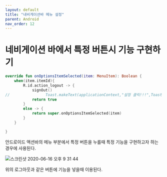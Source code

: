 ```yaml
---
layout: default
title: "내비게이션바 메뉴 설정"
parent: Android
nav_order: 12
---
```


# 네비게이션 바에서 특정 버튼시 기능 구현하기

```kotlin
override fun onOptionsItemSelected(item: MenuItem): Boolean {
    when(item.itemId){
        R.id.action_logout -> {
            signOut()
//                Toast.makeText(applicationContext,"설정 클릭!!!",Toast.LENGTH_LONG).show()
            return true
        }
        else -> {
            return super.onOptionsItemSelected(item)
        }
    }

}
```

안드로이드 액션바의 메뉴 부분에서 특정 버튼을 누를때 특정 기능을 구현하고자 하는 경우에 사용된다.

![스크린샷 2020-06-16 오후 9 31 44](https://user-images.githubusercontent.com/16849874/84774495-dfe12780-b018-11ea-9754-7c4cd83f3965.png)

위의 로그아웃과 같은 버튼에 기능을 넣을때 이용된다.